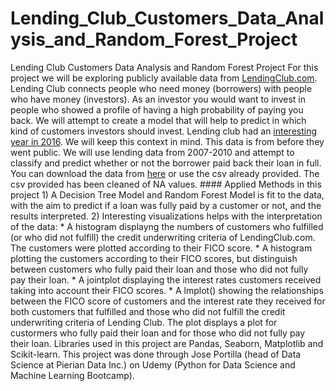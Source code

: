 # Lending_Club_Customers_Data_Analysis_and_Random_Forest_Project
Lending Club Customers Data Analysis and Random Forest Project  For this project we will be exploring publicly available data from [LendingClub.com](www.lendingclub.com). Lending Club connects people who need money (borrowers) with people who have money (investors). As an investor you would want to invest in people who showed a profile of having a high probability of paying you back. We will attempt to create a model that will help to predict in which kind of customers investors should invest. Lending club had an [interesting year in 2016](https://en.wikipedia.org/wiki/Lending_Club#2016).  We will keep this context in mind. This data is from before they went public. We will use lending data from 2007-2010 and attempt to classify and predict whether or not the borrower paid back their loan in full. You can download the data from [here](https://www.lendingclub.com/info/download-data.action) or use the csv already provided. The csv provided has been cleaned of NA values. #### Applied Methods in this project 1) A Decision Tree Model and Random Forest Model is fit to the data, with the aim to predict if a loan was fully paid by a customer or not, and the results interpreted.     2) Interesting visualizations helps with the interpretation of the data: * A histogram displayng the numbers of customers who fulfilled (or who did not fulfill) the credit underwriting criteria of LendingClub.com.  The customers were plotted according to their FICO score. * A histogram plotting the customers according to their FICO scores, but distinguish between customers who fully paid their loan and those who did not fully pay their loan. * A jointplot displaying the interest rates customers received taking into account their FICO scores. * A lmplot() showing the relationships between the FICO score of customers and the interest rate they received for both customers that fulfilled and those who did not fulfill the credit underwriting criteria of Lending Club.  The plot displays a plot for custormers who fully paid their loan and for those who did not fully pay their loan.  Libraries used in this project are Pandas, Seaborn, Matplotlib and Scikit-learn. This project was done through Jose Portilla (head of Data Science at Pierian Data Inc.) on Udemy (Python for Data Science and Machine Learning Bootcamp).
